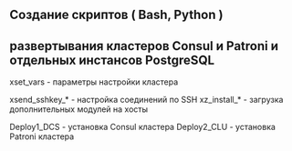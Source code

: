 ##  Создание скриптов ( Bash, Python )<br>
##  развертывания кластеров Consul и Patroni и отдельных инстансов PostgreSQL

xset_vars - параметры настройки кластера

xsend_sshkey_*  - настройка соединений по SSH
xz_install_*    - загрузка дополнительных модулей на хосты

Deploy1_DCS - установка Consul кластера
Deploy2_CLU - установка Patroni кластера





